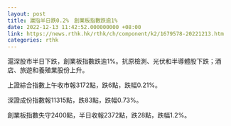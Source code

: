 ```yaml
---
layout: post
title: 滬指半日跌0.2%　創業板指數跌逾1%
date: 2022-12-13 11:42:52.000000000 +08:00
link: https://news.rthk.hk/rthk/ch/component/k2/1679578-20221213.htm
categories: rthk
---
```


滬深股市半日下跌，創業板指數跌逾1%。抗原檢測、光伏和半導體股下跌；酒店、旅遊和養殖業股份上升。

上證綜合指數上午收市報3172點，跌6點，跌幅0.21%。

深證成份指數報11315點，跌83點，跌幅0.73%。

創業板指數失守2400點，半日收報2372點，跌28點，跌幅1.2%。
